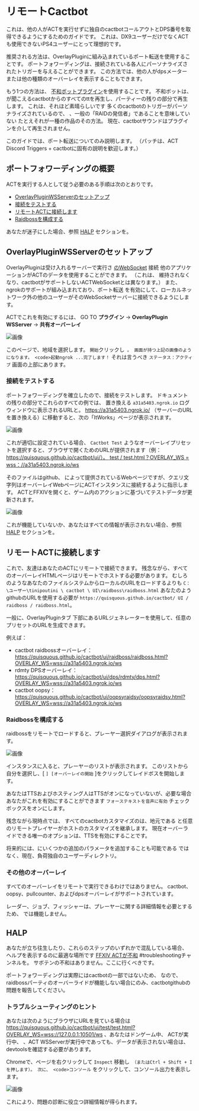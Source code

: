 # リモートCactbot

これは、他の人がACTを実行せずに独自のcactbotコールアウトとDPS番号を取得できるようにするためのガイドです。 これは、DX9ユーザーだけでなくACTも使用できないPS4ユーザーにとって理想的です。

推奨される方法は、OverlayPluginに組み込まれているポート転送を使用することです。 ポートフォワーディングは、接続されている各人にパーソナライズされたトリガーを与えることができます。 この方法では、他の人がdpsメーター または他の種類のオーバーレイを表示することもできます。

もう1つの方法は、 [不和ボットプラグイン](https://github.com/Makar8000/ACT-Discord-Triggers/wiki/First-Time-Setup-Guide)を使用することです。 不和ボットは、 が聞こえるcactbotからのすべてのttを再生し、パーティーの残りの部分で再生します。 これは、それほど素晴らしいです 多くのcactbotのトリガーがパーソナライズされているので、 、一般の「RAIDの発信者」であることを意味していない たとえそれが一種の作品のその方法。 現在、cactbotサウンドはプラグインを介して再生されません。

このガイドでは、ポート転送についてのみ説明します。 （パッチは、ACT Discord Triggers + cactbotに固有の説明を歓迎します。）

## ポートフォワーディングの概要

ACTを実行する人として従う必要のある手順は次のとおりです。

- [OverlayPluginWSServerのセットアップ](#setup-overlayplugin-wsserver)
- [接続をテストする](#test-your-connection)
- [リモートACTに接続します](#connect-to-remote-act)
- [Raidbossを構成する](#configure-raidboss)

あなたが迷子にした場合、参照 [HALP](#halp) セクションを。

## OverlayPluginWSServerのセットアップ

OverlayPluginは受け入れるサーバーで実行さ [のWebSocket](https://en.wikipedia.org/wiki/WebSocket) 接続 他のアプリケーションがACTのデータを使用することができます。 （これは、 維持されなくなり、cactbotがサポートしないACTWebSocketとは異なります。） また、ngrokのサポートが組み込まれており、ポート転送 を有効にして、ローカルネットワーク外の他のユーザーがそのWebSocketサーバーに接続できるようにします。

ACTでこれを有効にするには、 GO TO **プラグイン** -> **OverlayPlugin WSServer** -> **共有オーバーレイ**

![画像](images/remote_wsserver.png)

このページで、地域を選択します。 `開始`クリックし` 。
画面が持つ上記の画像のようになります。
<code>起動ngrok ...完了します！` それは言うべき `ステータス：アクティブ` 画面の上部にあります。

### 接続をテストする

ポートフォワーディングを確立したので、接続をテストします。 ドキュメントの残りの部分でこれらのすべての例では、 置き換える `a31a5403.ngrok.io` ログウィンドウに表示されるURLと。 <https://a31a5403.ngrok.io/> （サーバーのURLを置き換える）に移動すると、次の「ItWorks」ページが表示されます。

![画像](images/remote_itworks.png)

これが適切に設定されている場合、 `Cactbot Test` ようなオーバーレイプリセットを選択すると、ブラウザで開くためのURLが提供されます（例： [https://quisquous.github.io/cactbot/ui/）。 test / test.html？OVERLAY_WS = wss：//a31a5403.ngrok.io/ws](https://quisquous.github.io/cactbot/ui/test/test.html?OVERLAY_WS=wss://a31a5403.ngrok.io/ws)

そのファイルはgithub、 によって提供されているWebページですが、クエリ文字列はオーバーレイWebページにACTインスタンスに接続するように指示します。 ACTとFFXIVを開くと、ゲーム内のアクションに基づいてテストデータが更新されます。

![画像](images/remote_testui.png)

これが機能していないか、あなたはすべての情報が表示されない場合、参照 [HALP](#halp) セクションを。

## リモートACTに接続します

これで、友達はあなたのACTにリモートで接続できます。 残念ながら、すべてのオーバーレイHTMLページはリモートでホストする必要があります。 むしろのようなあなたのファイルシステムからローカルのURLをロードするよりも `C：\ユーザー\tinipoutini \ cactbot \ UI\raidboss\raidboss.html` あなたのようgithubのURLを使用する必要が `https://quisquous.github.io/cactbot/ UI / raidboss / raidboss.html`。

一般に、OverlayPluginタブ 下部にあるURLジェネレーターを使用して、任意のプリセットのURLを生成できます。

例えば：

- cactbot raidbossオーバーレイ： <https://quisquous.github.io/cactbot/ui/raidboss/raidboss.html?OVERLAY_WS=wss://a31a5403.ngrok.io/ws>
- rdmty DPSオーバーレイ： <https://quisquous.github.io/cactbot/ui/dps/rdmty/dps.html?OVERLAY_WS=wss://a31a5403.ngrok.io/ws>
- cactbot oopsy： <https://quisquous.github.io/cactbot/ui/oopsyraidsy/oopsyraidsy.html?OVERLAY_WS=wss://a31a5403.ngrok.io/ws>

### Raidbossを構成する

raidbossをリモートでロードすると、プレーヤー選択ダイアログが表示されます。

![画像](images/remote_playerselect.png)

インスタンスに入ると、プレーヤーのリストが表示されます。 このリストから自分を選択し、[ `] [オーバーレイの開始` ]をクリックしてレイドボスを開始します。

あなたはTTSおよびホスティング人はTTSがオンになっていないが、必要な場合 あなたがこれを有効にすることができます `フォーステキストを音声に有効` チェックボックスをオンにします。

残念ながら現時点では、 すべてのcactbotカスタマイズのは、地元である と任意のリモートプレイヤーがホストのカスタマイズを継承します。 現在オーバーライドできる唯一のオプションは、TTSを有効にすることです。

将来的には、にいくつかの追加のパラメータを追加することも可能である ではなく、現在、負荷独自のユーザーディレクトリ。

### その他のオーバーレイ

すべてのオーバーレイをリモートで実行できるわけではありません。 cactbot、oopsy、pullcounter、およびdpsオーバーレイがサポートされています。

レーダー、ジョブ、フィッシャーは、プレーヤーに関する詳細情報を必要とするため、 では機能しません。

## HALP

あなたが立ち往生したり、これらのステップのいずれかで混乱している場合、 ヘルプを表示するのに最適な場所です [FFXIV ACTが不和](https://discord.gg/ahFKcmx) #troubleshootingチャンネルを。 サボテンの不和はありません。ここに行くべきです。

ポートフォワーディングは実際にはcactbotの一部ではないため、 なので、raidbossパーティのオーバーライドが機能しない場合にのみ、cactbotgithubの問題を報告してください。

### トラブルシューティングのヒント

あなたは次のようにブラウザにURLを見ている場合は <https://quisquous.github.io/cactbot/ui/test/test.html?OVERLAY_WS=wss://127.0.0.1:10501/ws> 、あなたはドンゲーム中、 ACTが実行中、 、ACT WSServerが実行中であっても、データが表示されない場合は、devtoolsを確認する必要があります。

Chromeで、ページを右クリックして `Inspect` 移動し` （またはCtrl + Shift + Iを押します）。
次に、 <code>コンソール` をクリックして、コンソール出力を表示します。

![画像](images/remote_devtools.png)

これにより、問題の診断に役立つ詳細情報が得られます。
